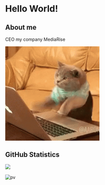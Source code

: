 # Hello World!

## About me

CEO my company MediaRise

![Me](./assets/cat-computer.gif)

## **GitHub Statistics**

![](https://github-profile-summary-cards.vercel.app/api/cards/repos-per-language?username=digkill&theme=solarized_dark)


![pv](https://pageview.vercel.app/?github_user=digkill)

 
